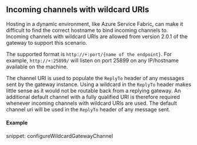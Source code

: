 ## Incoming channels with wildcard URIs

Hosting in a dynamic environment, like Azure Service Fabric, can make it difficult to find the correct hostname to bind incoming channels to. Incoming channels with wildcard URIs are allowed from version 2.0.1 of the gateway to support this scenario. 

The supported format is `http://+:port/{name of the endpoint}`. For example, `http://+:25899/` will listen on port 25899 on any IP/hostname available on the machine. 

The channel URI  is used to populate the `ReplyTo` header of any messages sent by the gateway instance. Using a wildcard in the `ReplyTo` header makes little sense as it would not be routable back from a replying gateway. An additional default channel with a fully qualified URI is therefore required whenever incoming channels with wildcard URIs are used. The default channel uri will be used in the `ReplyTo` header of any message sent.


#### Example

snippet: configureWildcardGatewayChannel
